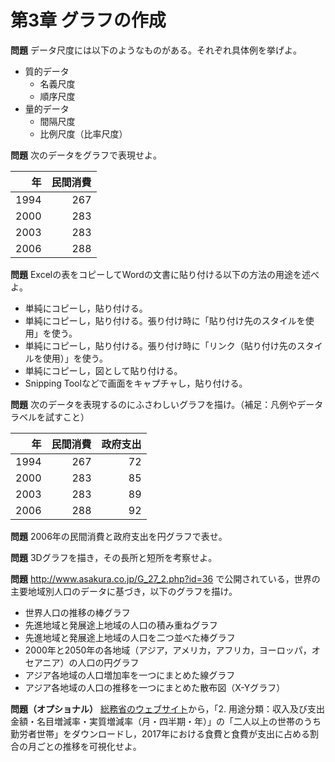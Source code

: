 # 第3章 グラフの作成

**問題** データ尺度には以下のようなものがある。それぞれ具体例を挙げよ。

* 質的データ
  * 名義尺度
  * 順序尺度
* 量的データ
  * 間隔尺度
  * 比例尺度（比率尺度）

**問題** 次のデータをグラフで表現せよ。

|年  |民間消費|
|---:|-------:|
|1994|267     |
|2000|283     |
|2003|283     |
|2006|288     |

**問題** Excelの表をコピーしてWordの文書に貼り付ける以下の方法の用途を述べよ。

* 単純にコピーし，貼り付ける。
* 単純にコピーし，貼り付ける。張り付け時に「貼り付け先のスタイルを使用」を使う。
* 単純にコピーし，貼り付ける。張り付け時に「リンク（貼り付け先のスタイルを使用）」を使う。
* 単純にコピーし，図として貼り付ける。
* Snipping Toolなどで画面をキャプチャし，貼り付ける。

**問題** 次のデータを表現するのにふさわしいグラフを描け。（補足：凡例やデータラベルを試すこと）

|年  |民間消費|政府支出|
|---:|-------:|-------:|
|1994|267     |72|
|2000|283     |85|
|2003|283     |89|
|2006|288     |92|

**問題** 2006年の民間消費と政府支出を円グラフで表せ。

**問題** 3Dグラフを描き，その長所と短所を考察せよ。

**問題** http://www.asakura.co.jp/G_27_2.php?id=36 で公開されている，世界の主要地域別人口のデータに基づき，以下のグラフを描け。

* 世界人口の推移の棒グラフ
* 先進地域と発展途上地域の人口の積み重ねグラフ
* 先進地域と発展途上地域の人口を二つ並べた棒グラフ
* 2000年と2050年の各地域（アジア，アメリカ，アフリカ，ヨーロッパ，オセアニア）の人口の円グラフ
* アジア各地域の人口増加率を一つにまとめた線グラフ
* アジア各地域の人口の推移を一つにまとめた散布図（X-Yグラフ）

 **問題（オプショナル）** [総務省のウェブサイト](http://www.stat.go.jp/data/kakei/longtime/#time2)から，「2. 用途分類：収入及び支出金額・名目増減率・実質増減率（月・四半期・年）」の「二人以上の世帯のうち勤労者世帯」をダウンロードし，2017年における食費と食費が支出に占める割合の月ごとの推移を可視化せよ。